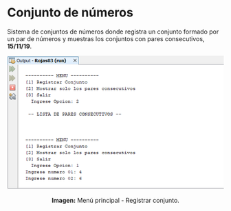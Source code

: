 # Conjunto de números
Sistema de conjuntos de números donde registra un conjunto formado por un par de números y muestras los conjuntos con pares consecutivos, **15/11/19**.

<div align="center">
<img src="src/media/menu-principal.png">
<p><strong>Imagen:</strong> Menú principal - Registrar conjunto.</p>
</div>
